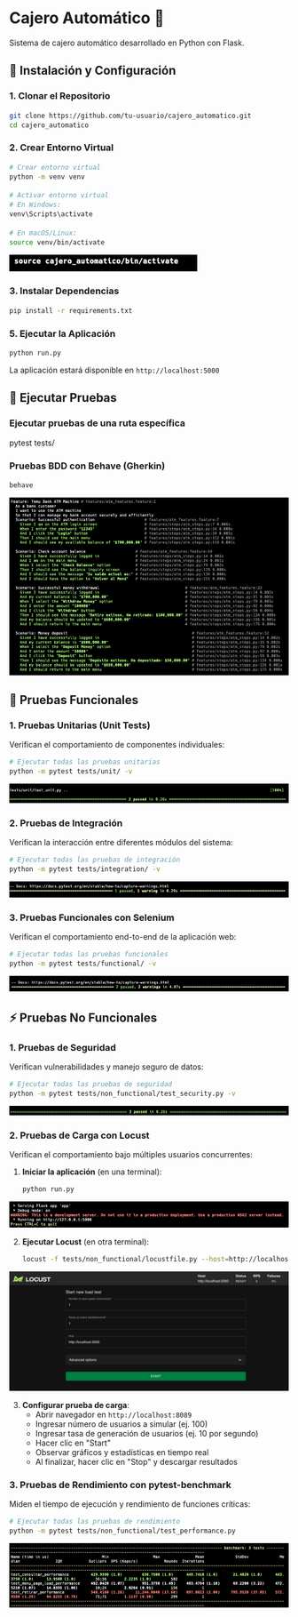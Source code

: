# Cajero Automático 🏧

Sistema de cajero automático desarrollado en Python con Flask.

## 🚀 Instalación y Configuración

### 1. Clonar el Repositorio
```bash
git clone https://github.com/tu-usuario/cajero_automatico.git
cd cajero_automatico
```

### 2. Crear Entorno Virtual
```bash
# Crear entorno virtual
python -m venv venv

# Activar entorno virtual
# En Windows:
venv\Scripts\activate

# En macOS/Linux:
source venv/bin/activate
```
![Activar Entorno](assets/activar-entorno.png)

### 3. Instalar Dependencias
```bash
pip install -r requirements.txt
```


### 5. Ejecutar la Aplicación
```bash
python run.py
```

La aplicación estará disponible en `http://localhost:5000`

## 🧪 Ejecutar Pruebas

### Ejecutar pruebas de una ruta específica
pytest tests/


### Pruebas BDD con Behave (Gherkin)
```bash
behave
```

![Resultados BDD](assets/resultadogherkin.png)


## 🔬 Pruebas Funcionales

### 1. Pruebas Unitarias (Unit Tests)
Verifican el comportamiento de componentes individuales:
```bash
# Ejecutar todas las pruebas unitarias
python -m pytest tests/unit/ -v
```

![Resultado pruebas unitarias](assets/resultadosunittest.png)


### 2. Pruebas de Integración
Verifican la interacción entre diferentes módulos del sistema:
```bash
# Ejecutar todas las pruebas de integración
python -m pytest tests/integration/ -v
```

![Resultado pruebas integracion](assets/resultadointegracion.png)

### 3. Pruebas Funcionales con Selenium
Verifican el comportamiento end-to-end de la aplicación web:
```bash
# Ejecutar todas las pruebas funcionales
python -m pytest tests/functional/ -v
```

![Resultado pruebas end-to-end](assets/resultadoselenium.png)

## ⚡ Pruebas No Funcionales

### 1. Pruebas de Seguridad
Verifican vulnerabilidades y manejo seguro de datos:
```bash
# Ejecutar todas las pruebas de seguridad
python -m pytest tests/non_functional/test_security.py -v
```
![Resultado pruebas seguridad](assets/resultadonofuncionalseguridad.png)

### 2. Pruebas de Carga con Locust
Verifican el comportamiento bajo múltiples usuarios concurrentes:

1. **Iniciar la aplicación** (en una terminal):
   ```bash
   python run.py
   ```
![Iniciar aplicación](assets/ejecutarprimero.png)

2. **Ejecutar Locust** (en otra terminal):
   ```bash
   locust -f tests/non_functional/locustfile.py --host=http://localhost:5000
   ```
![Interfaz locust](assets/resultadointerfazlocust.png)

3. **Configurar prueba de carga**:
   - Abrir navegador en `http://localhost:8089`
   - Ingresar número de usuarios a simular (ej. 100)
   - Ingresar tasa de generación de usuarios (ej. 10 por segundo)
   - Hacer clic en "Start"
   - Observar gráficos y estadísticas en tiempo real
   - Al finalizar, hacer clic en "Stop" y descargar resultados

### 3. Pruebas de Rendimiento con pytest-benchmark
Miden el tiempo de ejecución y rendimiento de funciones críticas:
```bash
# Ejecutar todas las pruebas de rendimiento
python -m pytest tests/non_functional/test_performance.py 
```
![Resultado pruebas rendimiento](assets/test-performance.png)

